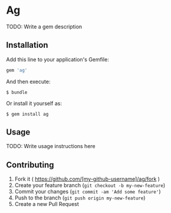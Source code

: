 # Ag

TODO: Write a gem description

## Installation

Add this line to your application's Gemfile:

```ruby
gem 'ag'
```

And then execute:

    $ bundle

Or install it yourself as:

    $ gem install ag

## Usage

TODO: Write usage instructions here

## Contributing

1. Fork it ( https://github.com/[my-github-username]/ag/fork )
2. Create your feature branch (`git checkout -b my-new-feature`)
3. Commit your changes (`git commit -am 'Add some feature'`)
4. Push to the branch (`git push origin my-new-feature`)
5. Create a new Pull Request
